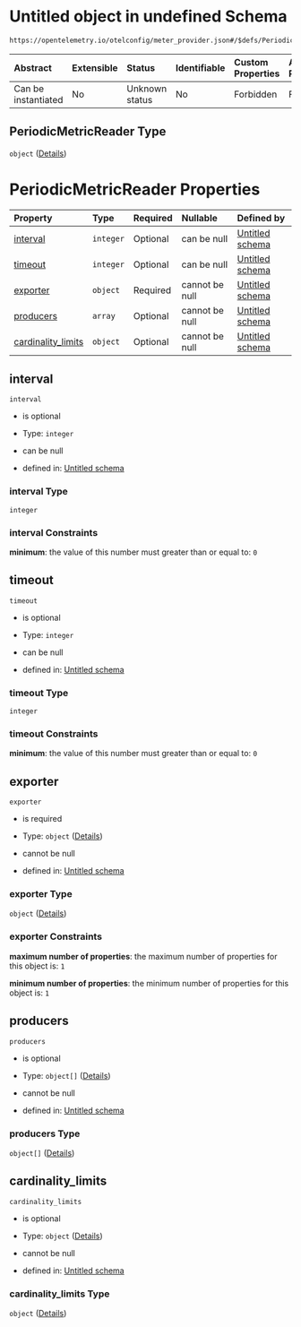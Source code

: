 # Untitled object in undefined Schema

```txt
https://opentelemetry.io/otelconfig/meter_provider.json#/$defs/PeriodicMetricReader
```



| Abstract            | Extensible | Status         | Identifiable | Custom Properties | Additional Properties | Access Restrictions | Defined In                                                                     |
| :------------------ | :--------- | :------------- | :----------- | :---------------- | :-------------------- | :------------------ | :----------------------------------------------------------------------------- |
| Can be instantiated | No         | Unknown status | No           | Forbidden         | Forbidden             | none                | [meter\_provider.json\*](../schema/meter_provider.json "open original schema") |

## PeriodicMetricReader Type

`object` ([Details](meter_provider-defs-periodicmetricreader.md))

# PeriodicMetricReader Properties

| Property                                   | Type      | Required | Nullable       | Defined by                                                                                                                                                                                     |
| :----------------------------------------- | :-------- | :------- | :------------- | :--------------------------------------------------------------------------------------------------------------------------------------------------------------------------------------------- |
| [interval](#interval)                      | `integer` | Optional | can be null    | [Untitled schema](meter_provider-defs-periodicmetricreader-properties-interval.md "https://opentelemetry.io/otelconfig/meter_provider.json#/$defs/PeriodicMetricReader/properties/interval")   |
| [timeout](#timeout)                        | `integer` | Optional | can be null    | [Untitled schema](meter_provider-defs-periodicmetricreader-properties-timeout.md "https://opentelemetry.io/otelconfig/meter_provider.json#/$defs/PeriodicMetricReader/properties/timeout")     |
| [exporter](#exporter)                      | `object`  | Required | cannot be null | [Untitled schema](meter_provider-defs-pushmetricexporter.md "https://opentelemetry.io/otelconfig/meter_provider.json#/$defs/PeriodicMetricReader/properties/exporter")                         |
| [producers](#producers)                    | `array`   | Optional | cannot be null | [Untitled schema](meter_provider-defs-periodicmetricreader-properties-producers.md "https://opentelemetry.io/otelconfig/meter_provider.json#/$defs/PeriodicMetricReader/properties/producers") |
| [cardinality\_limits](#cardinality_limits) | `object`  | Optional | cannot be null | [Untitled schema](meter_provider-defs-cardinalitylimits.md "https://opentelemetry.io/otelconfig/meter_provider.json#/$defs/PeriodicMetricReader/properties/cardinality_limits")                |

## interval



`interval`

* is optional

* Type: `integer`

* can be null

* defined in: [Untitled schema](meter_provider-defs-periodicmetricreader-properties-interval.md "https://opentelemetry.io/otelconfig/meter_provider.json#/$defs/PeriodicMetricReader/properties/interval")

### interval Type

`integer`

### interval Constraints

**minimum**: the value of this number must greater than or equal to: `0`

## timeout



`timeout`

* is optional

* Type: `integer`

* can be null

* defined in: [Untitled schema](meter_provider-defs-periodicmetricreader-properties-timeout.md "https://opentelemetry.io/otelconfig/meter_provider.json#/$defs/PeriodicMetricReader/properties/timeout")

### timeout Type

`integer`

### timeout Constraints

**minimum**: the value of this number must greater than or equal to: `0`

## exporter



`exporter`

* is required

* Type: `object` ([Details](meter_provider-defs-pushmetricexporter.md))

* cannot be null

* defined in: [Untitled schema](meter_provider-defs-pushmetricexporter.md "https://opentelemetry.io/otelconfig/meter_provider.json#/$defs/PeriodicMetricReader/properties/exporter")

### exporter Type

`object` ([Details](meter_provider-defs-pushmetricexporter.md))

### exporter Constraints

**maximum number of properties**: the maximum number of properties for this object is: `1`

**minimum number of properties**: the minimum number of properties for this object is: `1`

## producers



`producers`

* is optional

* Type: `object[]` ([Details](meter_provider-defs-metricproducer.md))

* cannot be null

* defined in: [Untitled schema](meter_provider-defs-periodicmetricreader-properties-producers.md "https://opentelemetry.io/otelconfig/meter_provider.json#/$defs/PeriodicMetricReader/properties/producers")

### producers Type

`object[]` ([Details](meter_provider-defs-metricproducer.md))

## cardinality\_limits



`cardinality_limits`

* is optional

* Type: `object` ([Details](meter_provider-defs-cardinalitylimits.md))

* cannot be null

* defined in: [Untitled schema](meter_provider-defs-cardinalitylimits.md "https://opentelemetry.io/otelconfig/meter_provider.json#/$defs/PeriodicMetricReader/properties/cardinality_limits")

### cardinality\_limits Type

`object` ([Details](meter_provider-defs-cardinalitylimits.md))
